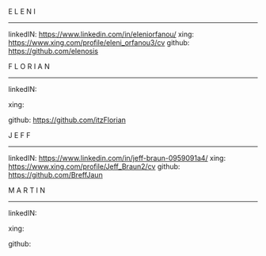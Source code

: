 E L E N I
- - - -  - - - - - - - - - 
linkedIN:
https://www.linkedin.com/in/eleniorfanou/
xing:
https://www.xing.com/profile/eleni_orfanou3/cv
github:
https://github.com/elenosis




F L O R I A N
- - - -  - - - - - - - - - 
linkedIN:

xing:

github:
https://github.com/itzFlorian




J E F F
- - - -  - - - - - - - - - 
linkedIN:
https://www.linkedin.com/in/jeff-braun-0959091a4/
xing:
https://www.xing.com/profile/Jeff_Braun2/cv
github:
https://github.com/BreffJaun




M A R T I N
- - - -  - - - - - - - - - 
linkedIN:

xing:

github: